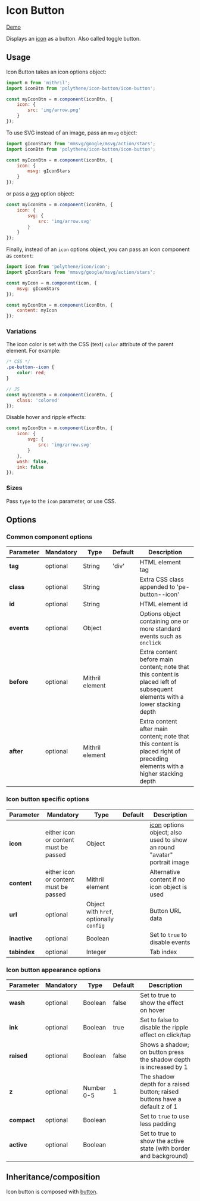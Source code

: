 # Icon Button

<a class="btn-demo" href="http://arthurclemens.github.io/Polythene-examples/index.html#/icon-button">Demo</a>

Displays an [icon](#icon) as a button. Also called toggle button.


## Usage

Icon Button takes an icon options object:

~~~javascript
import m from 'mithril';
import iconBtn from 'polythene/icon-button/icon-button';

const myIconBtn = m.component(iconBtn, {
	icon: {
		src: 'img/arrow.png'
	}
});
~~~

To use SVG instead of an image, pass an `msvg` object:

~~~javascript
import gIconStars from 'mmsvg/google/msvg/action/stars';
import iconBtn from 'polythene/icon-button/icon-button';

const myIconBtn = m.component(iconBtn, {
	icon: {
		msvg: gIconStars
	}
});
~~~

or pass a [svg](#svg) option object:

~~~javascript
const myIconBtn = m.component(iconBtn, {
	icon: {
		svg: {
		    src: 'img/arrow.svg'
		}
	}
});
~~~

Finally, instead of an `icon` options object, you can pass an icon component as `content`:

~~~javascript
import icon from 'polythene/icon/icon';
import gIconStars from 'mmsvg/google/msvg/action/stars';

const myIcon = m.component(icon, {
    msvg: gIconStars
});

const myIconBtn = m.component(iconBtn, {
	content: myIcon
});
~~~

### Variations

The icon color is set with the CSS (text) `color` attribute of the parent element. For example:

~~~css
/* CSS */
.pe-button--icon {
	color: red;
}
~~~

~~~javascript
// JS
const myIconBtn = m.component(iconBtn, {
	class: 'colored'
});
~~~

Disable hover and ripple effects:

~~~javascript
const myIconBtn = m.component(iconBtn, {
	icon: {
		svg: {
		    src: 'img/arrow.svg'
		}
	},
	wash: false,
	ink: false
});
~~~

### Sizes

Pass `type` to the `icon` parameter, or use CSS.


## Options

### Common component options

| **Parameter** |  **Mandatory** | **Type** | **Default** | **Description** |
| ------------- | -------------- | -------- | ----------- | --------------- |
| **tag** | optional | String | 'div' | HTML element tag |
| **class** | optional | String |  | Extra CSS class appended to 'pe-button--icon' |
| **id** | optional | String | | HTML element id |
| **events** | optional | Object | | Options object containing one or more standard events such as `onclick` |
| **before** | optional | Mithril element | | Extra content before main content; note that this content is placed left of subsequent elements with a lower stacking depth |
| **after** | optional | Mithril element | | Extra content after main content; note that this content is placed right of preceding elements with a higher stacking depth |

### Icon button specific options

| **Parameter** |  **Mandatory** | **Type** | **Default** | **Description** |
| ------------- | -------------- | -------- | ----------- | --------------- |
| **icon** | either icon or content must be passed | Object |  | [icon](#icon) options object; also used to show an round "avatar" portrait image |
| **content** | either icon or content must be passed | Mithril element | | Alternative content if no icon object is used |
| **url** | optional | Object with `href`, optionally `config` | | Button URL data |
| **inactive** | optional | Boolean | | Set to `true` to disable events |
| **tabindex** | optional | Integer | | Tab index |

### Icon button appearance options

| **Parameter** |  **Mandatory** | **Type** | **Default** | **Description** |
| ------------- | -------------- | -------- | ----------- | --------------- |
| **wash** | optional | Boolean | false | Set to true to show the effect on hover |
| **ink** | optional | Boolean | true | Set to false to disable the ripple effect on click/tap |
| **raised** | optional | Boolean | false | Shows a shadow; on button press the shadow depth is increased by 1 |
| **z** | optional | Number 0-5 | 1 | The shadow depth for a raised button; raised buttons have a default z of 1 |
| **compact** | optional | Boolean | | Set to `true` to use less padding |
| **active** | optional | Boolean | | Set to true to show the active state (with border and background) |


## Inheritance/composition

Icon button is composed with [button](#button).
